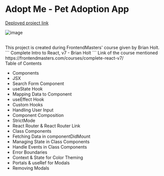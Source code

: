 # Adopt Me - Pet Adoption App

[Deployed project link](https://main.d2zamf45w2xsj.amplifyapp.com/)

![image](https://user-images.githubusercontent.com/80424496/185688185-62870cbc-251b-48fd-b984-17bde0d19050.png)


<br>
This project is created during FrontendMasters' course given by Brian Holt.
```
Complete Intro to React, v7 - Brian Holt
```
Link of the course mentioned <br>
https://frontendmasters.com/courses/complete-react-v7/

<br>
Table of Contents

* Components
* JSX
* Search Form Component
* useState Hook
* Mapping Data to Component
* useEffect Hook
* Custom Hooks
* Handling User Input
* Component Composition
* StrictMode
* React Router & React Router Link
* Class Components
* Fetching Data in componentDidMount
* Managing State in Class Components
* Handle Events in Class Components
* Error Boundaries
* Context & State for Color Theming
* Portals & useRef for Modals
* Removing Modals
